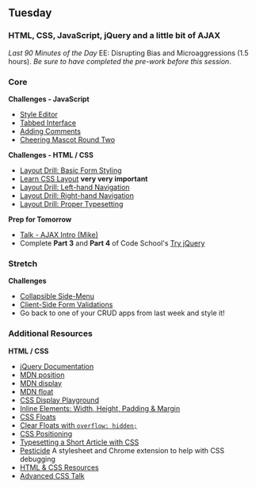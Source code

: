 ## Tuesday
### HTML, CSS, JavaScript, jQuery and a little bit of AJAX

_Last 90 Minutes of the Day_ EE: Disrupting Bias and Microaggressions (1.5 hours). _Be sure to have completed the pre-work before this session_.

### Core

**Challenges - JavaScript**

- [Style Editor](../../../../behavior-drill-style-editor-challenge)
- [Tabbed Interface](../../../../behavior-drill-tabbed-interface-challenge)
- [Adding Comments](../../../../behavior-drill-add-comments-challenge)
- [Cheering Mascot Round Two](../../../../cheering-mascot-sinatra-2-asynchronous-forms-challenge)

**Challenges - HTML / CSS**

- [Layout Drill: Basic Form Styling](../../../../layout-drill-basic-form-styling-challenge)
- [Learn CSS Layout](http://learnlayout.com) **very very important**
- [Layout Drill: Left-hand Navigation](../../../../layout-drill-left-hand-navigation-challenge)
- [Layout Drill: Right-hand Navigation](../../../../layout-drill-right-hand-navigation-challenge)
- [Layout Drill: Proper Typesetting](../../../../layout-drill-proper-typesetting-challenge)

**Prep for Tomorrow**

- [Talk - AJAX Intro (Mike)](https://talks.devbootcamp.com/intro-to-ajax-edit-of-2014-dragonflies-live-code)
- Complete **Part 3** and **Part 4** of Code School's [Try jQuery](https://www.codeschool.com/courses/try-jquery)

### Stretch

**Challenges**

- [Collapsible Side-Menu](../../../../behavior-drill-collapsible-side-menu-challenge)
- [Client-Side Form Validations](../../../../behavior-drill-form-validation-challenge)
- Go back to one of your CRUD apps from last week and style it!

### Additional Resources

**HTML / CSS**

- [jQuery Documentation](https://jquery.com/)
- [MDN position](https://developer.mozilla.org/en-US/docs/Web/CSS/position)
- [MDN display](https://developer.mozilla.org/en-US/docs/Web/CSS/display)
- [MDN float](https://developer.mozilla.org/en-US/docs/Web/CSS/float)
- [CSS Display Playground](http://quirksmode.org/css/css2/display.html#link9)
- [Inline Elements: Width, Height, Padding & Margin](http://www.maxdesign.com.au/articles/inline/)
- [CSS Floats](http://alistapart.com/article/css-floats-101)
- [Clear Floats with `overflow: hidden;`](http://colinaarts.com/articles/the-magic-of-overflow-hidden/)
- [CSS Positioning](http://alistapart.com/article/css-positioning-101)
- [Typesetting a Short Article with CSS](https://medium.com/designed-thought/99033116fe92)
- [Pesticide](http://pesticide.io/) A stylesheet and Chrome extension to help with CSS debugging
- [HTML & CSS Resources](../resources/jenmyers_a6bb9ea6233c6c5a9edb.md)
- [Advanced CSS Talk](https://talks.devbootcamp.com/advanced-css-the-brain-bake)

